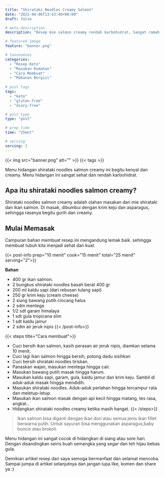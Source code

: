```yaml
---
title: "Shirataki Noodles Creamy Salmon"
date: "2021-04-06T13:43:40+00:00"
draft: false

# meta description
description: "Resep mie salmon creamy rendah karbohidrat, Sangat ramah untuk diet keto"

# featured image
feature: "banner.png"

# taxonomies
categories:
  - "Resep Keto"
  - "Masakan Rumahan"
  - "Cara Membuat"
  - "Makanan Bergizi"
  
# post tags
tags:
  - "keto"
  - "gluten-free"
  - "diary-free"

# post type
type: "post"

# prep time
time: "25mnt"

# serving
serving: 2
---
```


{{< img src="banner.png" alt="" >}}
{{< tags >}}

Menu hidangan shirataki noodles salmon creamy ini begitu kenyal dan creamy. Menu hidangan ini sangat sehat dan rendah karbohidrat. 

## Apa itu shirataki noodles salmon creamy?

Shirataki noodles salmon creamy adalah olahan masakan dari mie shirataki dan ikan salmon. Di masak, dibumbui dengan krim keju dan asparagus, sehingga rasanya begitu gurih dan creamy.

## Mulai Memasak

Campuran bahan membuat resep ini mengandung lemak baik. sehingga membuat tubuh kita menjadi sehat dan kuat.

{{< post-info prep="10 menit" cook="15 menit" total="25 menit" serving="2">}}

__Bahan__

- 400 gr  ikan salmon.
- 2 bungkus shirataki noodles basah berat 400 gr
- 200 ml kaldu sapi (dari rebusan tulang sapi)
- 250 gr krim keju (cream cheese)
- 2 siung bawang putih cincang halus
- 2 sdm mentega
- 1/2 sdt garam himalaya
- 1 sdt gula tropicana slim
- 1 sdt kaldu jamur
- 2 sdm air jeruk nipis
{{< /post-info>}}

{{< steps title="Cara membuat">}}
- Cuci bersih ikan salmon, kasih perasan air jeruk nipis, diamkan selama 10 menit.
- Cuci lagi ikan salmon hingga bersih, potong dadu sisihkan
- Cuci bersih shirataki noodles tiriskan.
- Panaskan wajan, masukan mentega hingga cair. 
- Masukan bawang putih masak hingga harum.
- Masukan kaldu sapi, garam, gula, kaldu jamur dan krim keju. Sambil di aduk-aduk masak hingga mendidih.
- Masukan shirataki noodles. Aduk-aduk perlahan hingga tercampur rata dan meletup-letup.
- Masukan ikan salmon masak dengan api kecil hingga matang, tes rasa, angkat..
- Hidangkan shirataki noodles creamy ketika masih hangat.
{{< /steps>}}

>Ikan salmon bisa diganti dengan ikan dori atau semua jenis ikan fillet berwarna putih. Untuk sayuran bisa menggunakan asparagus,baby buncis atau brokoli.

Menu hidangan ini sangat cocok di hidangkan di siang atau sore hari. Dengan disandingkan seiris buah semangka yang segar dan teh hijau bebas gula.

Demikian artikel resep dari saya semoga bermanfaat dan selamat mencoba. Sampai jumpa di artikel selanjutnya dan jangan lupa like, komen dan share ya :)
